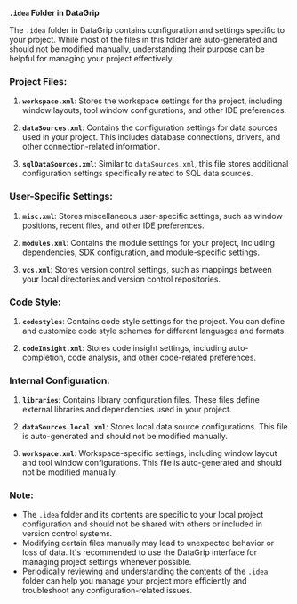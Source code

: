 **`.idea` Folder in DataGrip**

The `.idea` folder in DataGrip contains configuration and settings specific to your project. While most of the files in this folder are auto-generated and should not be modified manually, understanding their purpose can be helpful for managing your project effectively.

### Project Files:

1. **`workspace.xml`**: Stores the workspace settings for the project, including window layouts, tool window configurations, and other IDE preferences.

2. **`dataSources.xml`**: Contains the configuration settings for data sources used in your project. This includes database connections, drivers, and other connection-related information.

3. **`sqlDataSources.xml`**: Similar to `dataSources.xml`, this file stores additional configuration settings specifically related to SQL data sources.

### User-Specific Settings:

1. **`misc.xml`**: Stores miscellaneous user-specific settings, such as window positions, recent files, and other IDE preferences.

2. **`modules.xml`**: Contains the module settings for your project, including dependencies, SDK configuration, and module-specific settings.

3. **`vcs.xml`**: Stores version control settings, such as mappings between your local directories and version control repositories.

### Code Style:

1. **`codestyles`**: Contains code style settings for the project. You can define and customize code style schemes for different languages and formats.

2. **`codeInsight.xml`**: Stores code insight settings, including auto-completion, code analysis, and other code-related preferences.

### Internal Configuration:

1. **`libraries`**: Contains library configuration files. These files define external libraries and dependencies used in your project.

2. **`dataSources.local.xml`**: Stores local data source configurations. This file is auto-generated and should not be modified manually.

3. **`workspace.xml`**: Workspace-specific settings, including window layout and tool window configurations. This file is auto-generated and should not be modified manually.

### Note:

- The `.idea` folder and its contents are specific to your local project configuration and should not be shared with others or included in version control systems.
- Modifying certain files manually may lead to unexpected behavior or loss of data. It's recommended to use the DataGrip interface for managing project settings whenever possible.
- Periodically reviewing and understanding the contents of the `.idea` folder can help you manage your project more efficiently and troubleshoot any configuration-related issues.
